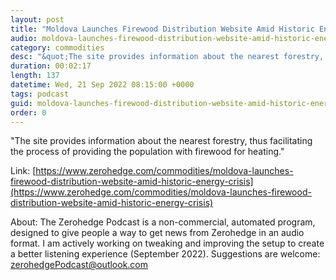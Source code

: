 ```yaml
---
layout: post
title: "Moldova Launches Firewood Distribution Website Amid Historic Energy Crisis "
audio: moldova-launches-firewood-distribution-website-amid-historic-energy-crisis-0
category: commodities
desc: "&quot;The site provides information about the nearest forestry, thus facilitating the process of providing the population with firewood for heating.&quot; "
duration: 00:02:17
length: 137
datetime: Wed, 21 Sep 2022 08:15:00 +0000
tags: podcast
guid: moldova-launches-firewood-distribution-website-amid-historic-energy-crisis-0
order: 0
---
```

&quot;The site provides information about the nearest forestry, thus facilitating the process of providing the population with firewood for heating.&quot; 

Link: [https://www.zerohedge.com/commodities/moldova-launches-firewood-distribution-website-amid-historic-energy-crisis](https://www.zerohedge.com/commodities/moldova-launches-firewood-distribution-website-amid-historic-energy-crisis)

About: The Zerohedge Podcast is a non-commercial, automated program, designed to give people a way to get news from Zerohedge in an audio format.  I am actively working on tweaking and improving the setup to create a better listening experience (September 2022).  Suggestions are welcome: [zerohedgePodcast@outlook.com](mailto:zerohedgePodcast@outlook.com)